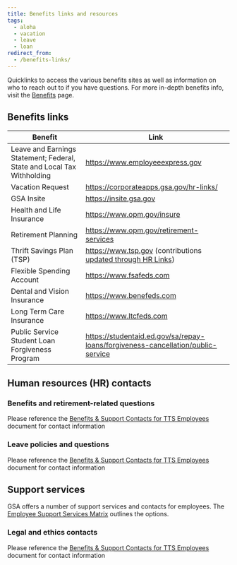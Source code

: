 ```yaml
---
title: Benefits links and resources
tags:
  - aloha
  - vacation
  - leave
  - loan
redirect_from:
  - /benefits-links/
---
```

Quicklinks to access the various benefits sites as well as information on who to reach out to if you have questions. For more in-depth benefits info, visit the [Benefits]({{site.baseurl}}/benefits/) page.

## Benefits links

| Benefit                                                                | Link                                                                                                                                                     |
| ---------------------------------------------------------------------- | -------------------------------------------------------------------------------------------------------------------------------------------------------- |
| Leave and Earnings Statement; Federal, State and Local Tax Withholding | <https://www.employeeexpress.gov>                                                                                                                        |
| Vacation Request                                                       | <https://corporateapps.gsa.gov/hr-links/>                                                                                                                |
| GSA Insite                                                             | <https://insite.gsa.gov>                                                                                                                                 |
| Health and Life Insurance                                              | <https://www.opm.gov/insure>                                                                                                                             |
| Retirement Planning                                                    | <https://www.opm.gov/retirement-services>                                                                                                                |
| Thrift Savings Plan (TSP)                                              | <https://www.tsp.gov> (contributions [updated through HR Links](https://corporateapps.gsa.gov/corporateapps/files/Updating-TSP-Traditional-or-Roth.pdf)) |
| Flexible Spending Account                                              | <https://www.fsafeds.com>                                                                                                                                |
| Dental and Vision Insurance                                            | <https://www.benefeds.com>                                                                                                                               |
| Long Term Care Insurance                                               | <https://www.ltcfeds.com>                                                                                                                                |
| Public Service Student Loan Forgiveness Program                        | <https://studentaid.ed.gov/sa/repay-loans/forgiveness-cancellation/public-service>                                                                       |

## Human resources (HR) contacts

### Benefits and retirement-related questions

Please reference the [Benefits & Support Contacts for TTS Employees](https://docs.google.com/document/d/15glvq9UakKUN8XTRTa6gRkhBHm2whhQyAGmf8ibTtBs/edit) document for contact information

### Leave policies and questions

Please reference the [Benefits & Support Contacts for TTS Employees](https://docs.google.com/document/d/15glvq9UakKUN8XTRTa6gRkhBHm2whhQyAGmf8ibTtBs/edit) document for contact information

## Support services

GSA offers a number of support services and contacts for employees. The [Employee Support Services Matrix](https://docs.google.com/document/d/1WUCgB5Ukez-BFEHlsWZ5bTMrqySIvOAxIRGitarQZ10/edit) outlines the options.

### Legal and ethics contacts

Please reference the [Benefits & Support Contacts for TTS Employees](https://docs.google.com/document/d/15glvq9UakKUN8XTRTa6gRkhBHm2whhQyAGmf8ibTtBs/edit) document for contact information